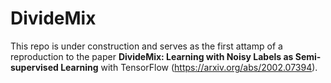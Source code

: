 # DivideMix

This repo is under construction and serves as the first attamp of a reproduction to the paper **DivideMix: Learning with Noisy Labels as Semi-supervised Learning** with TensorFlow (<https://arxiv.org/abs/2002.07394>).

